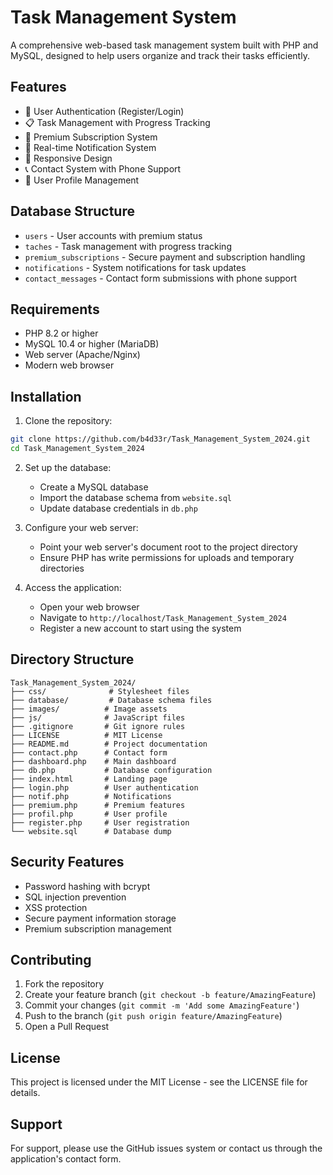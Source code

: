# Task Management System

A comprehensive web-based task management system built with PHP and MySQL, designed to help users organize and track their tasks efficiently.

## Features

- 👤 User Authentication (Register/Login)
- 📋 Task Management with Progress Tracking
- 🌟 Premium Subscription System
- 🔔 Real-time Notification System
- 📱 Responsive Design
- 📞 Contact System with Phone Support
- 👤 User Profile Management

## Database Structure

- `users` - User accounts with premium status
- `taches` - Task management with progress tracking
- `premium_subscriptions` - Secure payment and subscription handling
- `notifications` - System notifications for task updates
- `contact_messages` - Contact form submissions with phone support

## Requirements

- PHP 8.2 or higher
- MySQL 10.4 or higher (MariaDB)
- Web server (Apache/Nginx)
- Modern web browser

## Installation

1. Clone the repository:
```bash
git clone https://github.com/b4d33r/Task_Management_System_2024.git
cd Task_Management_System_2024
```

2. Set up the database:
   - Create a MySQL database
   - Import the database schema from `website.sql`
   - Update database credentials in `db.php`

3. Configure your web server:
   - Point your web server's document root to the project directory
   - Ensure PHP has write permissions for uploads and temporary directories

4. Access the application:
   - Open your web browser
   - Navigate to `http://localhost/Task_Management_System_2024`
   - Register a new account to start using the system

## Directory Structure

```
Task_Management_System_2024/
├── css/              # Stylesheet files
├── database/         # Database schema files
├── images/          # Image assets
├── js/              # JavaScript files
├── .gitignore       # Git ignore rules
├── LICENSE          # MIT License
├── README.md        # Project documentation
├── contact.php      # Contact form
├── dashboard.php    # Main dashboard
├── db.php           # Database configuration
├── index.html       # Landing page
├── login.php        # User authentication
├── notif.php        # Notifications
├── premium.php      # Premium features
├── profil.php       # User profile
├── register.php     # User registration
└── website.sql      # Database dump
```

## Security Features

- Password hashing with bcrypt
- SQL injection prevention
- XSS protection
- Secure payment information storage
- Premium subscription management

## Contributing

1. Fork the repository
2. Create your feature branch (`git checkout -b feature/AmazingFeature`)
3. Commit your changes (`git commit -m 'Add some AmazingFeature'`)
4. Push to the branch (`git push origin feature/AmazingFeature`)
5. Open a Pull Request

## License

This project is licensed under the MIT License - see the LICENSE file for details.

## Support

For support, please use the GitHub issues system or contact us through the application's contact form.
